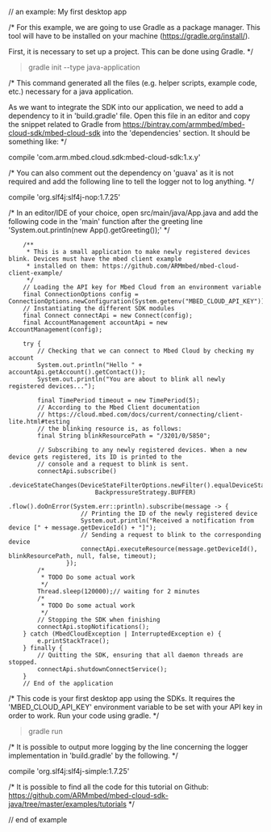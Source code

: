 // an example: My first desktop app

/*
For this example, we are going to use Gradle as a package manager.
This tool will have to be installed on your machine (https://gradle.org/install/).

First, it is necessary to set up a project. This can be done using Gradle.
*/

> gradle init --type java-application

/*
This command generated all the files (e.g. helper scripts, example code, etc.) necessary for a java application.

As we want to integrate the SDK into our application, we need to add a dependency to it in 'build.gradle' file.
Open this file in an editor and copy the snippet related to Gradle from https://bintray.com/armmbed/mbed-cloud-sdk/mbed-cloud-sdk into the 'dependencies' section. 
It should be something like:
*/

compile 'com.arm.mbed.cloud.sdk:mbed-cloud-sdk:1.x.y'

/*
You can also comment out the dependency on 'guava' as it is not required and add the following line to tell the logger not to log anything.
*/

compile 'org.slf4j:slf4j-nop:1.7.25'

/*
In an editor/IDE of your choice, open src/main/java/App.java and add the following code in the 'main' function after the greeting line 'System.out.println(new App().getGreeting());'
*/

        /**
         * This is a small application to make newly registered devices blink. Devices must have the mbed client example
         * installed on them: https://github.com/ARMmbed/mbed-cloud-client-example/
         */
        // Loading the API key for Mbed Cloud from an environment variable
        final ConnectionOptions config = ConnectionOptions.newConfiguration(System.getenv("MBED_CLOUD_API_KEY"));
        // Instantiating the different SDK modules
        final Connect connectApi = new Connect(config);
        final AccountManagement accountApi = new AccountManagement(config);

        try {
            // Checking that we can connect to Mbed Cloud by checking my account
            System.out.println("Hello " + accountApi.getAccount().getContact());
            System.out.println("You are about to blink all newly registered devices...");

            final TimePeriod timeout = new TimePeriod(5);
            // According to the Mbed Client documentation
            // https://cloud.mbed.com/docs/current/connecting/client-lite.html#testing
            // the blinking resource is, as follows:
            final String blinkResourcePath = "/3201/0/5850";

            // Subscribing to any newly registered devices. When a new device gets registered, its ID is printed to the
            // console and a request to blink is sent.
            connectApi.subscribe()
                    .deviceStateChanges(DeviceStateFilterOptions.newFilter().equalDeviceState(DeviceState.REGISTRATION),
                            BackpressureStrategy.BUFFER)
                    .flow().doOnError(System.err::println).subscribe(message -> {
                        // Printing the ID of the newly registered device
                        System.out.println("Received a notification from device [" + message.getDeviceId() + "]");
                        // Sending a request to blink to the corresponding device
                        connectApi.executeResource(message.getDeviceId(), blinkResourcePath, null, false, timeout);
                    });
            /*
             * TODO Do some actual work
             */
            Thread.sleep(120000);// waiting for 2 minutes
            /*
             * TODO Do some actual work
             */
            // Stopping the SDK when finishing
            connectApi.stopNotifications();
        } catch (MbedCloudException | InterruptedException e) {
            e.printStackTrace();
        } finally {
            // Quitting the SDK, ensuring that all daemon threads are stopped.
            connectApi.shutdownConnectService();
        }
        // End of the application

/*
This code is your first desktop app using  the SDKs.
It requires the 'MBED_CLOUD_API_KEY' environment variable to be set with your API key in order to work.
Run your code using gradle.
*/

> gradle run

/*
It is possible to output more logging by the line concerning the logger implementation in 'build.gradle' by the following.
*/

compile 'org.slf4j:slf4j-simple:1.7.25'

/*
It is possible to find all the code for this tutorial on Github: https://github.com/ARMmbed/mbed-cloud-sdk-java/tree/master/examples/tutorials
*/

// end of example
